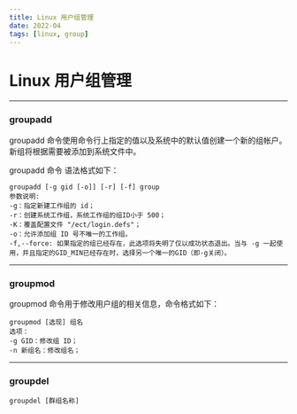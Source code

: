 ```yaml
---
title: Linux 用户组管理
date: 2022-04
tags: [linux, group]
---
```


# Linux 用户组管理

---
### groupadd
groupadd 命令使用命令行上指定的值以及系统中的默认值创建一个新的组帐户。新组将根据需要被添加到系统文件中。

groupadd 命令 语法格式如下：
    
    groupadd [-g gid [-o]] [-r] [-f] group
    参数说明:
    -g：指定新建工作组的 id；
    -r：创建系统工作组，系统工作组的组ID小于 500；
    -K：覆盖配置文件 "/ect/login.defs"；
    -o：允许添加组 ID 号不唯一的工作组。
    -f,--force: 如果指定的组已经存在，此选项将失明了仅以成功状态退出。当与 -g 一起使用，并且指定的GID_MIN已经存在时，选择另一个唯一的GID（即-g关闭）。

---
### groupmod
groupmod 命令用于修改用户组的相关信息，命令格式如下：

    groupmod [选现] 组名
    选项：
    -g GID：修改组 ID；
    -n 新组名：修改组名；

---
### groupdel
    groupdel [群组名称]

